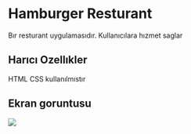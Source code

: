 <h1> Hamburger Resturant </h1>

Bır resturant uygulamasıdır. Kullanıcılara hızmet saglar

<h2> Harıcı Ozellıkler</h2>

HTML CSS kullanılmıstır

<h2>Ekran goruntusu </h2>

![](ekran.gif)